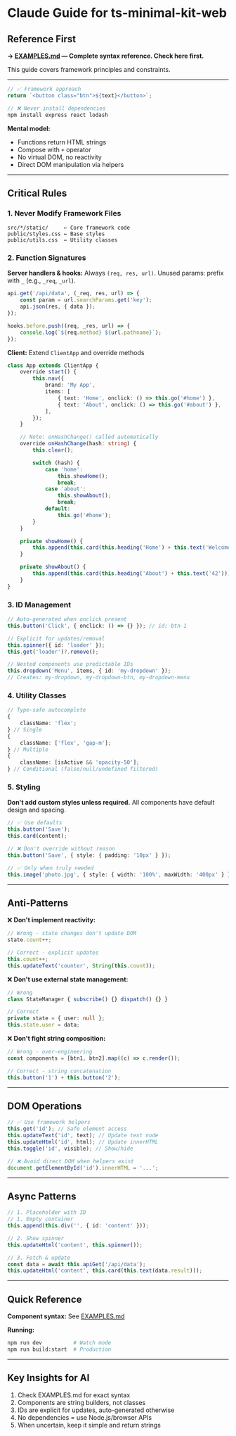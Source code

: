 # Claude Guide for ts-minimal-kit-web

## Reference First

**→ [EXAMPLES.md](./EXAMPLES.md) — Complete syntax reference. Check here first.**

This guide covers framework principles and constraints.

---

```typescript
// ✅ Framework approach
return `<button class="btn">${text}</button>`;

// ❌ Never install dependencies
npm install express react lodash
```

**Mental model:**

-   Functions return HTML strings
-   Compose with `+` operator
-   No virtual DOM, no reactivity
-   Direct DOM manipulation via helpers

---

## Critical Rules

### 1. Never Modify Framework Files

```
src/*/static/     ← Core framework code
public/styles.css ← Base styles
public/utils.css  ← Utility classes
```

### 2. Function Signatures

**Server handlers & hooks:** Always `(req, res, url)`. Unused params: prefix with `_` (e.g., `_req`, `_url`).

```typescript
api.get('/api/data', (_req, res, url) => {
    const param = url.searchParams.get('key');
    api.json(res, { data });
});

hooks.before.push((req, _res, url) => {
    console.log(`${req.method} ${url.pathname}`);
});
```

**Client:** Extend `ClientApp` and override methods

```typescript
class App extends ClientApp {
    override start() {
        this.nav({
            brand: 'My App',
            items: [
                { text: 'Home', onclick: () => this.go('#home') },
                { text: 'About', onclick: () => this.go('#about') },
            ],
        });
    }

    // Note: onHashChange() called automatically
    override onHashChange(hash: string) {
        this.clear();

        switch (hash) {
            case 'home':
                this.showHome();
                break;
            case 'about':
                this.showAbout();
                break;
            default:
                this.go('#home');
        }
    }

    private showHome() {
        this.append(this.card(this.heading('Home') + this.text('Welcome!')));
    }

    private showAbout() {
        this.append(this.card(this.heading('About') + this.text('42')));
    }
}
```

### 3. ID Management

```typescript
// Auto-generated when onclick present
this.button('Click', { onclick: () => {} }); // id: btn-1

// Explicit for updates/removal
this.spinner({ id: 'loader' });
this.get('loader')?.remove();

// Nested components use predictable IDs
this.dropdown('Menu', items, { id: 'my-dropdown' });
// Creates: my-dropdown, my-dropdown-btn, my-dropdown-menu
```

### 4. Utility Classes

```typescript
// Type-safe autocomplete
{
    className: 'flex';
} // Single
{
    className: ['flex', 'gap-m'];
} // Multiple
{
    className: [isActive && 'opacity-50'];
} // Conditional (false/null/undefined filtered)
```

### 5. Styling

**Don't add custom styles unless required.** All components have default design and spacing.

```typescript
// ✅ Use defaults
this.button('Save');
this.card(content);

// ❌ Don't override without reason
this.button('Save', { style: { padding: '10px' } });

// ✅ Only when truly needed
this.image('photo.jpg', { style: { width: '100%', maxWidth: '400px' } });
```

---

## Anti-Patterns

❌ **Don't implement reactivity:**

```typescript
// Wrong - state changes don't update DOM
state.count++;

// Correct - explicit updates
this.count++;
this.updateText('counter', String(this.count));
```

❌ **Don't use external state management:**

```typescript
// Wrong
class StateManager { subscribe() {} dispatch() {} }

// Correct
private state = { user: null };
this.state.user = data;
```

❌ **Don't fight string composition:**

```typescript
// Wrong - over-engineering
const components = [btn1, btn2].map((c) => c.render());

// Correct - string concatenation
this.button('1') + this.button('2');
```

---

## DOM Operations

```typescript
// ✅ Use framework helpers
this.get('id'); // Safe element access
this.updateText('id', text); // Update text node
this.updateHtml('id', html); // Update innerHTML
this.toggle('id', visible); // Show/hide

// ❌ Avoid direct DOM when helpers exist
document.getElementById('id').innerHTML = '...';
```

---

## Async Patterns

```typescript
// 1. Placeholder with ID
// 1. Empty container
this.append(this.div('', { id: 'content' }));

// 2. Show spinner
this.updateHtml('content', this.spinner());

// 3. Fetch & update
const data = await this.apiGet('/api/data');
this.updateHtml('content', this.card(this.text(data.result)));
```

---

## Quick Reference

**Component syntax:** See [EXAMPLES.md](./EXAMPLES.md)

**Running:**

```bash
npm run dev          # Watch mode
npm run build:start  # Production
```

---

## Key Insights for AI

1. Check EXAMPLES.md for exact syntax
2. Components are string builders, not classes
3. IDs are explicit for updates, auto-generated otherwise
4. No dependencies = use Node.js/browser APIs
5. When uncertain, keep it simple and return strings
